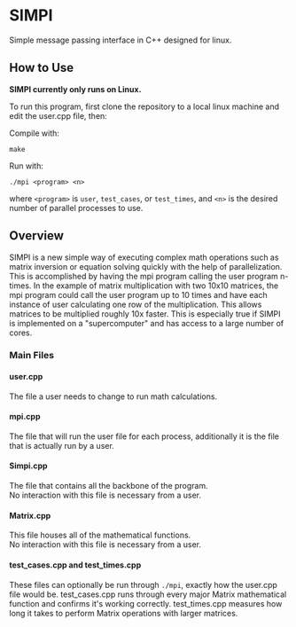 # SIMPI
Simple message passing interface in C++ designed for linux. 

## How to Use 
**SIMPI currently only runs on Linux.**  

To run this program, first clone the repository to a local linux machine and edit the user.cpp file, then:

Compile with:
```
make
```

Run with:
```
./mpi <program> <n>
```

where `<program>` is `user`, `test_cases`, or `test_times`, and `<n>` is the desired number of parallel processes to use.


## Overview
SIMPI is a new simple way of executing complex math operations such as matrix inversion or equation solving quickly with the help of parallelization. This is accomplished by having the mpi program calling the user program n-times. In the example of matrix multiplication with two 10x10 matrices, the mpi program could call the user program up to 10 times and have each instance of user calculating one row of the multiplication. This allows matrices to be multiplied roughly 10x faster. This is especially true if SIMPI is implemented on a "supercomputer" and has access to a large number of cores. 

### Main Files 

#### user.cpp
The file a user needs to change to run math calculations. 

#### mpi.cpp
The file that will run the user file for each process, additionally it is the file that is actually run by a user.

#### Simpi.cpp
The file that contains all the backbone of the program.  
No interaction with this file is necessary from a user. 

#### Matrix.cpp
This file houses all of the mathematical functions.  
No interaction with this file is necessary from a user. 

#### test_cases.cpp and test_times.cpp
These files can optionally be run through `./mpi`, exactly how the user.cpp file would be.
test_cases.cpp runs through every major Matrix mathematical function and confirms it's working correctly.
test_times.cpp measures how long it takes to perform Matrix operations with larger matrices. 
